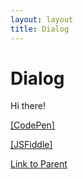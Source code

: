 ```yaml
---
layout: layout
title: Dialog
---
```


# Dialog

Hi there!

[[CodePen]](/examples/dialog)

[[JSFiddle]](https://jsfiddle.net/gh/get/library/pure/backflip/adg/tree/master/examples/dialog)

[Link to Parent](../)
